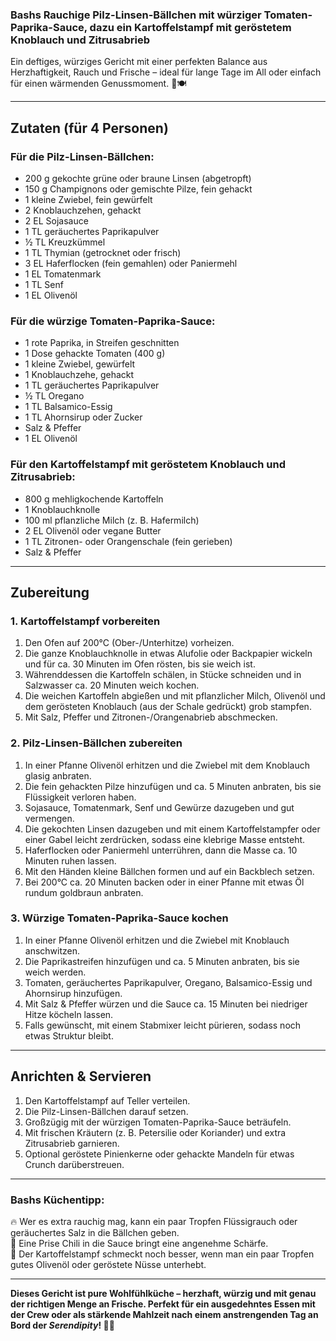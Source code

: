 ### **Bashs Rauchige Pilz-Linsen-Bällchen mit würziger Tomaten-Paprika-Sauce, dazu ein Kartoffelstampf mit geröstetem Knoblauch und Zitrusabrieb**  

Ein deftiges, würziges Gericht mit einer perfekten Balance aus Herzhaftigkeit, Rauch und Frische – ideal für lange Tage im All oder einfach für einen wärmenden Genussmoment. 🚀🍽️  

---

## **Zutaten (für 4 Personen)**  

### **Für die Pilz-Linsen-Bällchen:**  
- 200 g gekochte grüne oder braune Linsen (abgetropft)  
- 150 g Champignons oder gemischte Pilze, fein gehackt  
- 1 kleine Zwiebel, fein gewürfelt  
- 2 Knoblauchzehen, gehackt  
- 2 EL Sojasauce  
- 1 TL geräuchertes Paprikapulver  
- ½ TL Kreuzkümmel  
- 1 TL Thymian (getrocknet oder frisch)  
- 3 EL Haferflocken (fein gemahlen) oder Paniermehl  
- 1 EL Tomatenmark  
- 1 TL Senf  
- 1 EL Olivenöl  

### **Für die würzige Tomaten-Paprika-Sauce:**  
- 1 rote Paprika, in Streifen geschnitten  
- 1 Dose gehackte Tomaten (400 g)  
- 1 kleine Zwiebel, gewürfelt  
- 1 Knoblauchzehe, gehackt  
- 1 TL geräuchertes Paprikapulver  
- ½ TL Oregano  
- 1 TL Balsamico-Essig  
- 1 TL Ahornsirup oder Zucker  
- Salz & Pfeffer  
- 1 EL Olivenöl  

### **Für den Kartoffelstampf mit geröstetem Knoblauch und Zitrusabrieb:**  
- 800 g mehligkochende Kartoffeln  
- 1 Knoblauchknolle  
- 100 ml pflanzliche Milch (z. B. Hafermilch)  
- 2 EL Olivenöl oder vegane Butter  
- 1 TL Zitronen- oder Orangenschale (fein gerieben)  
- Salz & Pfeffer  

---

## **Zubereitung**  

### **1. Kartoffelstampf vorbereiten**  
1. Den Ofen auf 200°C (Ober-/Unterhitze) vorheizen.  
2. Die ganze Knoblauchknolle in etwas Alufolie oder Backpapier wickeln und für ca. 30 Minuten im Ofen rösten, bis sie weich ist.  
3. Währenddessen die Kartoffeln schälen, in Stücke schneiden und in Salzwasser ca. 20 Minuten weich kochen.  
4. Die weichen Kartoffeln abgießen und mit pflanzlicher Milch, Olivenöl und dem gerösteten Knoblauch (aus der Schale gedrückt) grob stampfen.  
5. Mit Salz, Pfeffer und Zitronen-/Orangenabrieb abschmecken.  

### **2. Pilz-Linsen-Bällchen zubereiten**  
1. In einer Pfanne Olivenöl erhitzen und die Zwiebel mit dem Knoblauch glasig anbraten.  
2. Die fein gehackten Pilze hinzufügen und ca. 5 Minuten anbraten, bis sie Flüssigkeit verloren haben.  
3. Sojasauce, Tomatenmark, Senf und Gewürze dazugeben und gut vermengen.  
4. Die gekochten Linsen dazugeben und mit einem Kartoffelstampfer oder einer Gabel leicht zerdrücken, sodass eine klebrige Masse entsteht.  
5. Haferflocken oder Paniermehl unterrühren, dann die Masse ca. 10 Minuten ruhen lassen.  
6. Mit den Händen kleine Bällchen formen und auf ein Backblech setzen.  
7. Bei 200°C ca. 20 Minuten backen oder in einer Pfanne mit etwas Öl rundum goldbraun anbraten.  

### **3. Würzige Tomaten-Paprika-Sauce kochen**  
1. In einer Pfanne Olivenöl erhitzen und die Zwiebel mit Knoblauch anschwitzen.  
2. Die Paprikastreifen hinzufügen und ca. 5 Minuten anbraten, bis sie weich werden.  
3. Tomaten, geräuchertes Paprikapulver, Oregano, Balsamico-Essig und Ahornsirup hinzufügen.  
4. Mit Salz & Pfeffer würzen und die Sauce ca. 15 Minuten bei niedriger Hitze köcheln lassen.  
5. Falls gewünscht, mit einem Stabmixer leicht pürieren, sodass noch etwas Struktur bleibt.  

---

## **Anrichten & Servieren**  
1. Den Kartoffelstampf auf Teller verteilen.  
2. Die Pilz-Linsen-Bällchen darauf setzen.  
3. Großzügig mit der würzigen Tomaten-Paprika-Sauce beträufeln.  
4. Mit frischen Kräutern (z. B. Petersilie oder Koriander) und extra Zitrusabrieb garnieren.  
5. Optional geröstete Pinienkerne oder gehackte Mandeln für etwas Crunch darüberstreuen.  

---

### **Bashs Küchentipp:**  
🔥 Wer es extra rauchig mag, kann ein paar Tropfen Flüssigrauch oder geräuchertes Salz in die Bällchen geben.  
🌱 Eine Prise Chili in die Sauce bringt eine angenehme Schärfe.  
🥄 Der Kartoffelstampf schmeckt noch besser, wenn man ein paar Tropfen gutes Olivenöl oder geröstete Nüsse unterhebt.  

---

**Dieses Gericht ist pure Wohlfühlküche – herzhaft, würzig und mit genau der richtigen Menge an Frische. Perfekt für ein ausgedehntes Essen mit der Crew oder als stärkende Mahlzeit nach einem anstrengenden Tag an Bord der *Serendipity*! 🚀✨**
